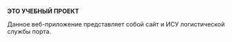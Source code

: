 **ЭТО УЧЕБНЫЙ ПРОЕКТ**

Данное веб-приложение представляет собой сайт и ИСУ логистической службы порта. 